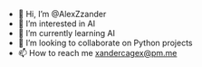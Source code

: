 - 👋 Hi, I’m @AlexZzander
- 👀 I’m interested in AI
- 🌱 I’m currently learning AI
- 💞️ I’m looking to collaborate on Python projects
- 📫 How to reach me xandercagex@pm.me

<!---
AlexZzander/AlexZzander is a ✨ special ✨ repository because its `README.md` (this file) appears on your GitHub profile.
You can click the Preview link to take a look at your changes.
--->
